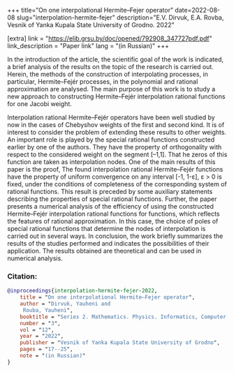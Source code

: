 +++
title="On one interpolational Hermite–Fejer operator"
date=2022-08-08
slug="interpolation-hermite-fejer"
description="E.V. Dirvuk, E.A. Rovba, Vesnik of Yanka Kupala State University of Grodno. 2022"

[extra]
link = "https://elib.grsu.by/doc/opened/792908_347727pdf.pdf"
link_description = "Paper link"
lang = "(in Russian)"
+++

In the introduction of the article, the scientific goal of the work is indicated, a brief analysis of the results
on the topic of the research is carried out. Herein, the methods of the construction of interpolating processes,
in particular, Hermite–Fejér processes, in the polynomial and rational approximation are analysed. The main
purpose of this work is to study a new approach to constructing Hermite–Fejér interpolation rational functions
for one Jacobi weight. 
<!-- more -->
Interpolation rational Hermite–Fejér operators have been well studied
by now in the cases of Chebyshov weights of the first and second kind. It is of interest to consider the problem
of extending these results to other weights. An important role is played by the special rational functions constructed
earlier by one of the authors. They have the property of orthogonality with respect to the considered weight
on the segment [–1,1]. That he zeros of this function are taken as interpolation nodes. One of the main results
of this paper is the proof, The found interpolation rational Hermite–Fejér functions have the property of uniform
convergence on any interval [-1, 1-ε], ε > 0 is fixed, under the conditions of completeness of the corresponding
system of rational functions. This result is preceded by some auxiliary statements describing the properties
of special rational functions. Further, the paper presents a numerical analysis of the efficiency of using
the constructed Hermite–Fejér interpolation rational functions for functions, which reflects the features
of rational approximation. In this case, the choice of poles of special rational functions that determine
the nodes of interpolation is carried out in several ways. In conclusion, the work briefly summarizes the results
of the studies performed and indicates the possibilities of their application. The results obtained are theoretical
and can be used in numerical analysis.


### Citation:
```bibtex
@inproceedings{interpolation-hermite-fejer-2022,
    title = "On one interpolational Hermite–Fejer operator",
    author = "Dirvuk, Yauheni and 
     Rouba, Yauheni",
    booktitle = "Series 2. Mathematics. Physics. Informatics, Computer Technology and Control",
    number = "3",
    vol = "12",
    year = "2022",
    publisher = "Vesnik of Yanka Kupala State University of Grodno",
    pages = "17--25",
    note = "(in Russian)"
}
```
